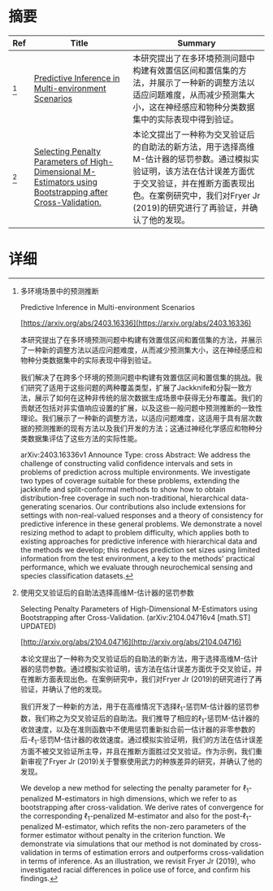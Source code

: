 # 摘要

| Ref | Title | Summary |
| --- | --- | --- |
| [^1] | [Predictive Inference in Multi-environment Scenarios](https://arxiv.org/abs/2403.16336) | 本研究提出了在多环境预测问题中构建有效置信区间和置信集的方法，并展示了一种新的调整方法以适应问题难度，从而减少预测集大小，这在神经感应和物种分类数据集中的实际表现中得到验证。 |
| [^2] | [Selecting Penalty Parameters of High-Dimensional M-Estimators using Bootstrapping after Cross-Validation.](http://arxiv.org/abs/2104.04716) | 本论文提出了一种称为交叉验证后的自助法的新方法，用于选择高维M-估计器的惩罚参数。通过模拟实验证明，该方法在估计误差方面优于交叉验证，并在推断方面表现出色。在案例研究中，我们对Fryer Jr (2019)的研究进行了再验证，并确认了他的发现。 |

# 详细

[^1]: 多环境场景中的预测推断

    Predictive Inference in Multi-environment Scenarios

    [https://arxiv.org/abs/2403.16336](https://arxiv.org/abs/2403.16336)

    本研究提出了在多环境预测问题中构建有效置信区间和置信集的方法，并展示了一种新的调整方法以适应问题难度，从而减少预测集大小，这在神经感应和物种分类数据集中的实际表现中得到验证。

    

    我们解决了在跨多个环境的预测问题中构建有效置信区间和置信集的挑战。我们研究了适用于这些问题的两种覆盖类型，扩展了Jackknife和分裂一致方法，展示了如何在这种非传统的层次数据生成场景中获得无分布覆盖。我们的贡献还包括对非实值响应设置的扩展，以及这些一般问题中预测推断的一致性理论。我们展示了一种新的调整方法，以适应问题难度，这适用于具有层次数据的预测推断的现有方法以及我们开发的方法；这通过神经化学感应和物种分类数据集评估了这些方法的实际性能。

    arXiv:2403.16336v1 Announce Type: cross  Abstract: We address the challenge of constructing valid confidence intervals and sets in problems of prediction across multiple environments. We investigate two types of coverage suitable for these problems, extending the jackknife and split-conformal methods to show how to obtain distribution-free coverage in such non-traditional, hierarchical data-generating scenarios. Our contributions also include extensions for settings with non-real-valued responses and a theory of consistency for predictive inference in these general problems. We demonstrate a novel resizing method to adapt to problem difficulty, which applies both to existing approaches for predictive inference with hierarchical data and the methods we develop; this reduces prediction set sizes using limited information from the test environment, a key to the methods' practical performance, which we evaluate through neurochemical sensing and species classification datasets.
    
[^2]: 使用交叉验证后的自助法选择高维M-估计器的惩罚参数

    Selecting Penalty Parameters of High-Dimensional M-Estimators using Bootstrapping after Cross-Validation. (arXiv:2104.04716v4 [math.ST] UPDATED)

    [http://arxiv.org/abs/2104.04716](http://arxiv.org/abs/2104.04716)

    本论文提出了一种称为交叉验证后的自助法的新方法，用于选择高维M-估计器的惩罚参数。通过模拟实验证明，该方法在估计误差方面优于交叉验证，并在推断方面表现出色。在案例研究中，我们对Fryer Jr (2019)的研究进行了再验证，并确认了他的发现。

    

    我们开发了一种新的方法，用于在高维情况下选择$\ell_1$-惩罚M-估计器的惩罚参数，我们称之为交叉验证后的自助法。我们推导了相应的$\ell_1$-惩罚M-估计器的收敛速度，以及在准则函数中不使用惩罚重新拟合前一估计器的非零参数的后-$\ell_1$-惩罚M-估计器的收敛速度。通过模拟实验证明，我们的方法在估计误差方面不被交叉验证所主导，并且在推断方面胜过交叉验证。作为示例，我们重新审视了Fryer Jr (2019)关于警察使用武力的种族差异的研究，并确认了他的发现。

    We develop a new method for selecting the penalty parameter for $\ell_1$-penalized M-estimators in high dimensions, which we refer to as bootstrapping after cross-validation. We derive rates of convergence for the corresponding $\ell_1$-penalized M-estimator and also for the post-$\ell_1$-penalized M-estimator, which refits the non-zero parameters of the former estimator without penalty in the criterion function. We demonstrate via simulations that our method is not dominated by cross-validation in terms of estimation errors and outperforms cross-validation in terms of inference. As an illustration, we revisit Fryer Jr (2019), who investigated racial differences in police use of force, and confirm his findings.
    

